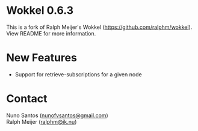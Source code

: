 # Wokkel 0.6.3

This is a fork of Ralph Meijer's Wokkel (<https://github.com/ralphm/wokkel>).  
View README for more information.

# New Features

* Support for retrieve-subscriptions for a given node

# Contact

Nuno Santos (<nunofvsantos@gmail.com>)  
Ralph Meijer (<ralphm@ik.nu>)
